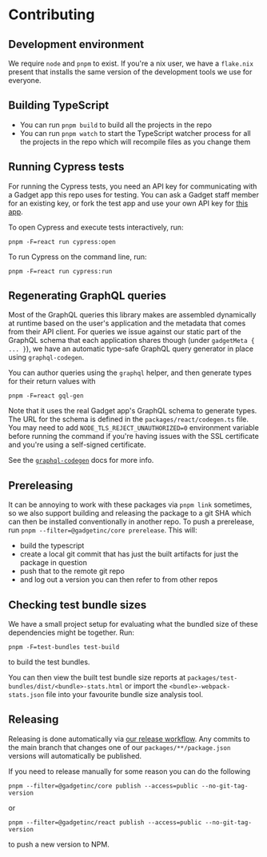 # Contributing

## Development environment

We require `node` and `pnpm` to exist. If you're a nix user, we have a `flake.nix` present that installs the same version of the development tools we use for everyone.

## Building TypeScript

- You can run `pnpm build` to build all the projects in the repo
- You can run `pnpm watch` to start the TypeScript watcher process for all the projects in the repo which will recompile files as you change them

## Running Cypress tests

For running the Cypress tests, you need an API key for communicating with a Gadget app this repo uses for testing. You can ask a Gadget staff member for an existing key, or fork the test app and use your own API key for [this app](https://app.gadget.dev/auth/fork?domain=js-clients-test--development.gadget.app).

To open Cypress and execute tests interactively, run:

```react
pnpm -F=react run cypress:open
```

To run Cypress on the command line, run:

```react
pnpm -F=react run cypress:run
```

## Regenerating GraphQL queries

Most of the GraphQL queries this library makes are assembled dynamically at runtime based on the user's application and the metadata that comes from their API client. For queries we issue against our static part of the GraphQL schema that each application shares though (under `gadgetMeta { ... }`), we have an automatic type-safe GraphQL query generator in place using `graphql-codegen`.

You can author queries using the `graphql` helper, and then generate types for their return values with

```
pnpm -F=react gql-gen
```

Note that it uses the real Gadget app's GraphQL schema to generate types. The URL for the schema is defined in the `packages/react/codegen.ts` file. You may need to add `NODE_TLS_REJECT_UNAUTHORIZED=0` environment variable before running the command if you're having issues with the SSL certificate and you're using a self-signed certificate.

See the [`graphql-codegen`](https://the-guild.dev/graphql/codegen/docs/guides/react-vue#writing-graphql-queries) docs for more info.

## Prereleasing

It can be annoying to work with these packages via `pnpm link` sometimes, so we also support building and releasing the package to a git SHA which can then be installed conventionally in another repo. To push a prerelease, run `pnpm --filter=@gadgetinc/core prerelease`. This will:

- build the typescript
- create a local git commit that has just the built artifacts for just the package in question
- push that to the remote git repo
- and log out a version you can then refer to from other repos

## Checking test bundle sizes

We have a small project setup for evaluating what the bundled size of these dependencies might be together. Run:

```shell
pnpm -F=test-bundles test-build
```

to build the test bundles.

You can then view the built test bundle size reports at `packages/test-bundles/dist/<bundle>-stats.html` or import the `<bundle>-webpack-stats.json` file into your favourite bundle size analysis tool.

## Releasing

Releasing is done automatically via [our release workflow](.github/workflows/release.yml). Any commits to the main branch that changes one of our `packages/**/package.json` versions will automatically be published.

If you need to release manually for some reason you can do the following

```
pnpm --filter=@gadgetinc/core publish --access=public --no-git-tag-version
```

or

```
pnpm --filter=@gadgetinc/react publish --access=public --no-git-tag-version
```

to push a new version to NPM.
